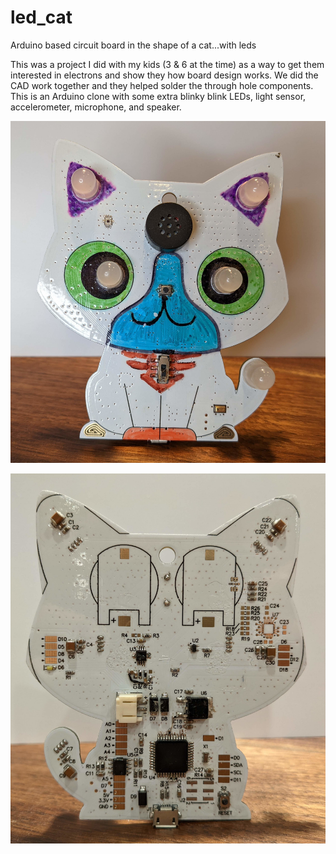 # led_cat

Arduino based circuit board in the shape of a cat...with leds

This was a project I did with my kids (3 & 6 at the time) as a way to get them interested in electrons and show they how board design works.  We did the CAD work together and they helped solder the through hole components.  This is an Arduino clone with some extra blinky blink LEDs, light sensor, accelerometer, microphone, and speaker.

![front](front.jpg)

![back](back.jpg)